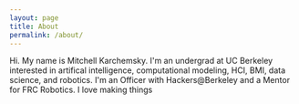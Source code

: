 ```yaml
---
layout: page
title: About
permalink: /about/
---
```


Hi. My name is Mitchell Karchemsky. I'm an undergrad at UC Berkeley interested in artifical intelligence, computational modeling, HCI, BMI, data science, and robotics. I'm an Officer with Hackers@Berkeley and a Mentor for FRC Robotics. I love making things 
